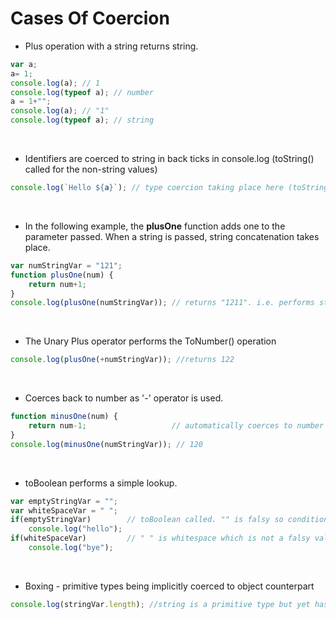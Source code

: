 # Cases Of Coercion
* Plus operation with a string returns string.

```javascript
var a;
a= 1;
console.log(a); // 1
console.log(typeof a); // number
a = 1+"";
console.log(a); // "1"
console.log(typeof a); // string
```
</br>

* Identifiers are coerced to string in back ticks in console.log (toString() called for the non-string values)
```javascript
console.log(`Hello ${a}`); // type coercion taking place here (toString() called for the non-string values)
```
</br>

* In the following example, the __plusOne__ function adds one to the parameter passed. When a string is passed, string concatenation takes place.
```javascript
var numStringVar = "121";
function plusOne(num) {
	return num+1;
}
console.log(plusOne(numStringVar)); // returns "1211". i.e. performs string concatenation
```
</br>

* The Unary Plus operator performs the ToNumber() operation
```javascript
console.log(plusOne(+numStringVar)); //returns 122 
```

</br>

* Coerces back to number as '-' operator is used.
```javascript
function minusOne(num) {
	return num-1;					// automatically coerces to number as '-' operator is used
}  
console.log(minusOne(numStringVar)); // 120
```

</br>

* toBoolean performs a simple lookup.
```javascript
var emptyStringVar = "";
var whiteSpaceVar = " ";
if(emptyStringVar)        // toBoolean called. "" is falsy so condition fails
	console.log("hello");
if(whiteSpaceVar)         // " " is whitespace which is not a falsy value so condition passes 
	console.log("bye");
```

</br>

* Boxing - primitive types being implicitly coerced to object counterpart
```javascript
console.log(stringVar.length); //string is a primitive type but yet has methods as boxing takes place
```
